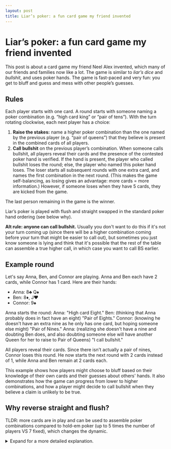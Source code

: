 ```yaml
---
layout: post
title: Liar’s poker: a fun card game my friend invented
---
```

# Liar’s poker: a fun card game my friend invented

This post is about a card game my friend Neel Alex invented, which many of our friends and families now like a lot. The game is similar to *liar’s dice* and *bullshit*, and uses poker hands. The game is fast-paced and very fun: you get to bluff and guess and mess with other people’s guesses.


## Rules
Each player starts with one card. A round starts with someone naming a poker combination (e.g. “high card king” or “pair of tens”). With the turn rotating clockwise, each next player has a choice:
1. **Raise the stakes:** name a higher poker combination than the one named by the previous player (e.g. “pair of queens”) that they believe is present in the combined cards of all players.
2. **Call bullshit** on the previous player’s combination. When someone calls bullshit, all players reveal their cards and the presence of the contested poker hand is verified. If the hand is present, the player who called bullshit loses the round; else, the player who named this poker hand loses. The loser starts all subsequent rounds with one extra card, and names the first combination in the next round. (This makes the game self-balancing, as losing gives an advantage: more cards = more information.) However, if someone loses when they have 5 cards, they are kicked from the game.

The last person remaining in the game is the winner. 

Liar’s poker is played with flush and straight swapped in the standard poker hand ordering (see below why).

**Alt rule: anyone can call bullshit.** Usually you don't want to do this if it's not your turn coming up (since there will be a higher combination coming before your turn that might be easier to call out), but sometimes you just know someone is lying and think that it's possible that the rest of the table can assemble a true higher call, in which case you want to call BS earlier.

## Example round
Let's say Anna, Ben, and Connor are playing. Anna and Ben each have 2 cards, while Connor has 1 card. Here are their hands:

- Anna: 8♣ Q♠
- Ben: 8♦, J♥
- Connor: 9♠

Anna starts the round:
Anna: "High card Eight." Ben: (thinking that Anna probably does in fact have an eight) "Pair of Eights." Connor: (knowing he doesn't have an extra nine as he only has one card, but hoping someone else might) "Pair of Nines." Anna: (realizing she doesn't have a nine and doubting Ben does, and also doubting someone else will have another Queen for her to raise to Pair of Queens) "I call bullshit."

All players reveal their cards. Since there isn't actually a pair of nines, Connor loses this round. He now starts the next round with 2 cards instead of 1, while Anna and Ben remain at 2 cards each.

This example shows how players might choose to bluff based on their knowledge of their own cards and their guesses about others' hands. It also demonstrates how the game can progress from lower to higher combinations, and how a player might decide to call bullshit when they believe a claim is unlikely to be true.

## Why reverse straight and flush?
TLDR: more cards are in play and can be used to assemble poker combinations compared to hold-em poker (up to 5 times the number of players VS 7 fixed), which changes the dynamic.



<details>
  <summary>Expand for a more detailed explanation.</summary>

\
We want for more common and easier-to-guess combinations to be ranked lower. Flush is both more common and is easier to guess than Straight:

1. Flush is similarly or more likely than Straight when the number of cards in the game (for all players together) is 11 or higher, which happens to be roughly when it might start getting called (see the plot below).

    ![Chance of different poker combinations among N cards in play (across all players)](../images/liars-poker/poker-combination-probs.png)


2. Flush is easier to guess than straight:
    - Flush: say I have 3 cards of a given suit, and no other cards. To get Flush, I need to bet that the other players have any 2 of the 10 remaining cards of that suit. 
    - Straight: suppose I have 3 of the required ranks, and bet that the other players have at least one of the 4 cards for each of the two ranks I’m missing.
    
    Here is a plot of the chance of our bets being correct depending on the total number of cards in the game:

    ![Chance of different poker combinations among N cards in play (across all players)](../images/liars-poker/flush-vs-straight.png)

</details>